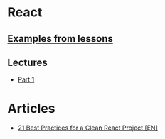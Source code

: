 # React

## [Examples from lessons](./examples)

## Lectures
* [Part 1](./part1)
<!-- 
* [Virtual DOM](./virtualDom)
* [Part 2](./part2)
* [React router](./router)
* [React and style](./reactAndStyle)
* [React project structure](./projectStructure)
-->
<!--
-->

# Articles
* [21 Best Practices for a Clean React Project [EN]](https://betterprogramming.pub/21-best-practices-for-a-clean-react-project-df788a682fb)